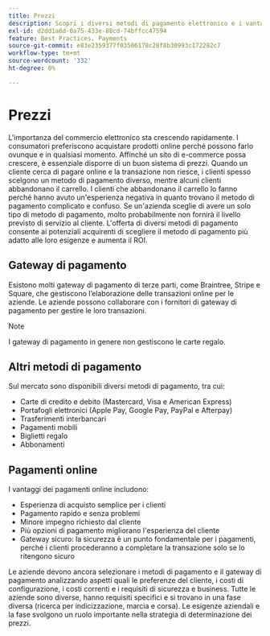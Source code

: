 ```yaml
---
title: Prezzi
description: Scopri i diversi metodi di pagamento elettronico e i vantaggi dei pagamenti online in generale.
exl-id: d2dd1a6d-0a75-433e-88cd-74bffcc47594
feature: Best Practices, Payments
source-git-commit: e83e2359377f03506178c28f8b30993c172282c7
workflow-type: tm+mt
source-wordcount: '332'
ht-degree: 0%

---
```


# Prezzi

L&#39;importanza del commercio elettronico sta crescendo rapidamente. I consumatori preferiscono acquistare prodotti online perché possono farlo ovunque e in qualsiasi momento. Affinché un sito di e-commerce possa crescere, è essenziale disporre di un buon sistema di prezzi. Quando un cliente cerca di pagare online e la transazione non riesce, i clienti spesso scelgono un metodo di pagamento diverso, mentre alcuni clienti abbandonano il carrello. I clienti che abbandonano il carrello lo fanno perché hanno avuto un&#39;esperienza negativa in quanto trovano il metodo di pagamento complicato e confuso. Se un&#39;azienda sceglie di avere un solo tipo di metodo di pagamento, molto probabilmente non fornirà il livello previsto di servizio al cliente. L&#39;offerta di diversi metodi di pagamento consente ai potenziali acquirenti di scegliere il metodo di pagamento più adatto alle loro esigenze e aumenta il ROI.

## Gateway di pagamento

Esistono molti gateway di pagamento di terze parti, come Braintree, Stripe e Square, che gestiscono l’elaborazione delle transazioni online per le aziende. Le aziende possono collaborare con i fornitori di gateway di pagamento per gestire le loro transazioni.

>[!NOTE]
>
>I gateway di pagamento in genere non gestiscono le carte regalo.

## Altri metodi di pagamento

Sul mercato sono disponibili diversi metodi di pagamento, tra cui:

- Carte di credito e debito (Mastercard, Visa e American Express)
- Portafogli elettronici (Apple Pay, Google Pay, PayPal e Afterpay)
- Trasferimenti interbancari
- Pagamenti mobili
- Biglietti regalo
- Abbonamenti

## Pagamenti online

I vantaggi dei pagamenti online includono:

- Esperienza di acquisto semplice per i clienti
- Pagamento rapido e senza problemi
- Minore impegno richiesto dal cliente
- Più opzioni di pagamento migliorano l&#39;esperienza del cliente
- Gateway sicuro: la sicurezza è un punto fondamentale per i pagamenti, perché i clienti procederanno a completare la transazione solo se lo ritengono sicuro

Le aziende devono ancora selezionare i metodi di pagamento e il gateway di pagamento analizzando aspetti quali le preferenze del cliente, i costi di configurazione, i costi correnti e i requisiti di sicurezza e business. Tutte le aziende sono diverse, hanno requisiti specifici e si trovano in una fase diversa (ricerca per indicizzazione, marcia e corsa). Le esigenze aziendali e la fase svolgono un ruolo importante nella strategia di determinazione dei prezzi.
